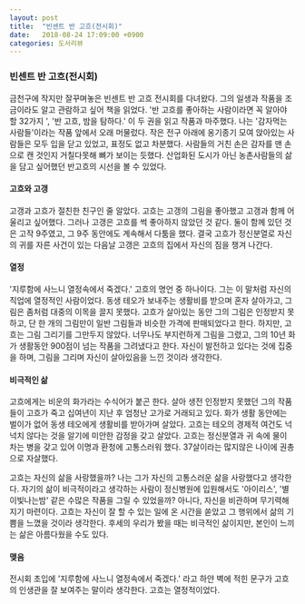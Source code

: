 ```yaml
---
layout: post
title:  "빈센트 반 고흐(전시회)"
date:   2018-08-24 17:09:00 +0900
categories: 도서리뷰
---
```


### 빈센트 반 고흐(전시회)

금천구에 작지만 잘꾸며놓은 빈센트 반 고흐 전시회를 다녀왔다. 그의 일생과 작품을 조금이라도 알고 관람하고 싶어 책을 읽었다. '반 고흐를 좋아하는 사람이라면 꼭 알아야 할 32가지 ', '반 고흐, 밤을 탐하다.' 이 두 권을 읽고 작품과 마주했다. 나는 '감자먹는 사람들'이라는 작품 앞에서 오래 머물렀다. 작은 전구 아래에 옹기종기 모여 앉아있는 사람들은 모두 입을 닫고 있었고, 표정도 없고 차분했다. 사람들의 거친 손은 감자를 맨 손으로 캔 것인지 거칠다못해 뼈가 보이는 듯했다. 산업화된 도시가 아닌 농촌사람들의 삶을 담고 싶어했던 반고흐의 시선을 볼 수 있었다. 

#### 고흐와 고갱

고갱과 고흐가 절친한 친구인 줄 알았다. 고흐는 고갱의 그림을 좋아했고 고갱과 함께 어울리고 싶어했다. 그러나 고갱은 고흐를 썩 좋아하지 않았던 것 같다. 둘이 함께 있던 것은 고작 9주였고, 그 9주 동안에도 계속해서 다툼을 했다. 결국 고흐가 정신분열로 자신의 귀를 자른 사건이 있는 다음날 고갱은 고흐의 집에서 자신의 짐을 챙겨 나간다.  

#### 열정

'지루함에 사느니 열정속에서 죽겠다.' 고흐의 명언 중 하나이다. 그는 이 말처럼 자신의 직업에 열정적인 사람이었다. 동생 테오가 보내주는 생활비를 받으며 혼자 살아가고, 그림은 좀처럼 대중의 이목을 끌지 못했다. 고흐가 살아있는 동안 그의 그림은 인정받지 못하고, 단 한 개의 그림만이 일반 그림들과 비슷한 가격에 판매되었다고 한다.  하지만, 고흐는 그림 그리기를 그만두지 않았다. 너무나도 부지런하게 그림을 그렸고, 그의 10년 화가 생활동안 900점이 넘는 작품을 그려냈다고 한다. 자신이 발전하고 있다는 것에 집중을 하며, 그림을 그리며 자신이 살아있음을 느낀 것이라 생각한다.  

#### 비극적인 삶

고흐에게는 비운의 화가라는 수식어가 붙곤 한다. 살아 생전 인정받지 못했던 그의 작품들이 고흐가 죽고 십여년이 지난 후 엄청난 고가로 거래되고 있다. 화가 생활 동안에는 벌이가 없어 동생 테오에게 생활비를 받아가며 살았다. 고흐는 테오의 경제적 여건도 넉넉치 않다는 것을 알기에 미안한 감정을 갖고 살았다. 고흐는 정신분열과 귀 속에 물이 차는 병을 갖고 있어 이명과 환청에 고통스러워 했다. 37살이라는 많지않은 나이에 권총으로 자살했다. 

고흐는 자신의 삶을 사랑했을까? 나는 그가 자신의 고통스러운 삶을 사랑했다고 생각한다. 자기의 삶이 비극적이라고 생각하는 사람이 정신병원에 입원해서도 '아이리스', '별이빛나는밤' 같은 수많은 작품을 그릴 수 있었을까? 아니다, 자신을 비관하며 무기력해지기 마련이다. 고흐는 자신이 잘 할 수 있는 일에 온 시간을 쏟았고 그 행위에서 삶의 기쁨을 느꼈을 것이라 생각한다. 후세의 우리가 봤을 때는 비극적인 삶이지만, 본인이 느끼는 삶은 아름다웠을 수도 있다.   

#### 맺음

전시회 초입에 '지루함에 사느니 열정속에서 죽겠다.' 라고 하얀 벽에 적힌 문구가 고흐의 인생관을 잘 보여주는 말이라 생각한다. 고흐는 열정적이었다. 